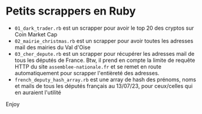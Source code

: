 # Petits scrappers en Ruby

- `01_dark_trader.rb` est un scrapper pour avoir le top 20 des cryptos sur Coin Market Cap
- `02_mairie_christmas.rb` est un scrapper pour avoir toutes les adresses mail des mairies du Val d'Oise
- `03_cher_depute.rb` est un scrapper pour récupérer les adresses mail de tous les députés de France. Btw, il prend en compte la limite de requête HTTP du site `assemblee-nationale.fr` et se remet en route automatiquement pour scrapper l'entièreté des adresses.
- `french_deputy_hash_array.rb` est une array de hash des prénoms, noms et mails de tous les députés français au 13/07/23, pour ceux/celles qui en auraient l'utilité

Enjoy
